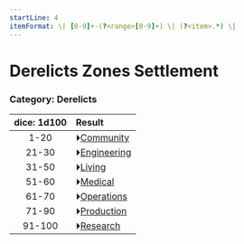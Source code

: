 ```yaml
---
startLine: 4
itemFormat: \| [0-9]+-(?<range>[0-9]+) \| (?<item>.*) \|
---
```

# Derelicts Zones Settlement
### Category: Derelicts

| dice: 1d100 | Result |
|:----:|:-------|
| 1-20 | ⏵[Community](Derelicts_Zones_Community_Area.md) |
| 21-30 | ⏵[Engineering](Derelicts_Zones_Engineering_Area.md) |
| 31-50 | ⏵[Living](Derelicts_Zones_Living_Area.md) |
| 51-60 | ⏵[Medical](Derelicts_Zones_Medical_Area.md) |
| 61-70 | ⏵[Operations](Derelicts_Zones_Operations_Area.md) |
| 71-90 | ⏵[Production](Derelicts_Zones_Production_Area.md) |
| 91-100 | ⏵[Research](Derelicts_Zones_Research_Area.md) |
